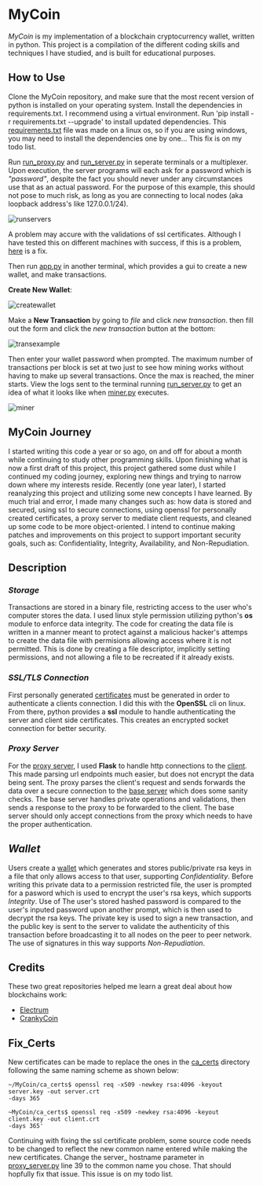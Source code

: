 MyCoin
====

*MyCoin* is my implementation of a blockchain cryptocurrency wallet, 
written in python. This project is a compilation of the different coding 
skills and techniques I have studied, and is built for educational purposes.  

How to Use
----

Clone the MyCoin repository, and make sure that the most recent version of python
is installed on your operating system. Install the dependencies in requirements.txt.
I recommend using a virtual environment. Run 'pip install -r requirements.txt --upgrade' 
to install updated dependencies. This [requirements.txt](requirements.txt) file was made on
a linux os, so if you are using windows, you may need to install the dependencies one
by one... This fix is on my todo list.
    
Run [run_proxy.py](run_proxy.py) and [run_server.py](run_server.py) in seperate terminals or 
a multiplexer. Upon execution, the server programs will each ask for a password which is
*"password"*, despite the fact you should never under any circumstances use that as an actual
password. For the purpose of this example, this should not pose to much risk, as long as you
are connecting to local nodes (aka loopback address's like 127.0.0.1/24).

![runservers](images/startservers.png)

A problem may accure with the validations of ssl certificates. Although I have tested
this on different machines with success, if this is a problem, [here](#Fix_Certs) is a fix.

Then run [app.py](app.py) in another terminal, which provides a gui to 
create a new wallet, and make transactions. 

**Create New Wallet**:

![createwallet](images/walletname.png)

Make a **New Transaction** by going to *file* and click *new transaction*. 
then fill out the form and click the *new transaction* button at the bottom:

![transexample](images/trans2.png)

Then enter your wallet password when prompted. The maximum number of transactions 
per block is set at two just to see how mining works without having to make up
several transactions. Once the max is reached, the miner starts. View the logs
sent to the terminal running [run_server.py](run_server.py) to get an idea
of what it looks like when [miner.py](miner.py) executes. 

![miner](images/mine1.png)

MyCoin Journey
----

I started writing this code a year or so ago, on and off for about a month while
continuing to study other programming skills. Upon finishing what is now a first draft
of this project, this project gathered some dust while I continued my coding journey,
exploring new things and trying to narrow down where my interests reside. Recently (one year later),
I started reanalyzing this project and utilizing some new concepts I have learned. By much
trial and error, I made many changes such as: how data is stored and secured, using ssl to secure
connections, using openssl for personally created certificates, a proxy server to mediate client
requests, and cleaned up some code to be more object-oriented. I intend to continue making patches and
improvements on this project to support important security goals, such as: Confidentiality, Integrity,
Availability, and Non-Repudiation. 

Description
----

### *Storage*

Transactions are stored in a binary file, restricting access to the user who's computer stores the data.
I used linux style permission utilizing python's **os** module to enforce data integrity. The code
for creating the data file is written in a manner meant to protect against a malicious hacker's
attemps to create the data file with permisions allowing access where it is not permitted. This is 
done by creating a file descriptor, implicitly setting permissions, and not allowing a file to be
recreated if it already exists. 

### *SSL/TLS Connection*

First personally generated [certificates](ca_certs/) must be generated in order to authenticate a clients 
connection. I did this with the **OpenSSL** cli on linux. From there, python provides a **ssl** module to 
handle authenticating the server and client side certificates. This creates an encrypted socket 
connection for better security. 

### *Proxy Server*

For the [proxy server](services/proxy_server.py), I used **Flask** to handle http connections to the 
[client](services/client.py). This made parsing url endpoints much easier, but does not encrypt the data
being sent. The proxy parses the client's request and sends forwards the data over a secure connection to 
the [base server](services/base_server.py) which does some sanity checks. The base server handles private
operations and validations, then sends a response to the proxy to be forwarded to the client. The base 
server should only accept connections from the proxy which needs to have the proper authentication. 

## *Wallet*

Users create a [wallet](wallet.py) which generates and stores public/private rsa keys in a file that only 
allows access to that user, supporting *Confidentiality*. Before writing this private data to a permission 
restricted file, the user is prompted for a pasword which is used to encrypt the user's rsa keys, which 
supports *Integrity*. Use of The user's stored hashed password is compared to the user's inputed password 
upon another prompt, which is then used to decrypt the rsa keys. The private key is used to sign a new transaction, 
and the public key is sent to the server to validate the authenticity of this transaction before broadcasting it to 
all nodes on the peer to peer network. The use of signatures in this way supports *Non-Repudiation*. 

Credits
----
These two great repositories helped me learn a great deal about how blockchains work:

- [Electrum](https://github.com/spesmilo/electrum)
- [CrankyCoin](https://github.com/cranklin/crankycoin)

Fix_Certs
----
New certificates can be made to replace the ones in the [ca_certs](/ca_certs) directory 
following the same naming scheme as shown below:

    ~/MyCoin/ca_certs$ openssl req -x509 -newkey rsa:4096 -keyout server.key -out server.crt 
    -days 365
    
    ~MyCoin/ca_certs$ openssl req -x509 -newkey rsa:4096 -keyout client.key -out client.crt 
    -days 365'

Continuing with fixing the ssl certificate problem, some source code needs to be changed to
reflect the new common name entered while making the new certificates. Change the server_ hostname
parameter in [proxy_server.py](services/proxy_server.py) line 39 to the common name you chose. That 
should hopfully fix that issue. This issue is on my todo list. 